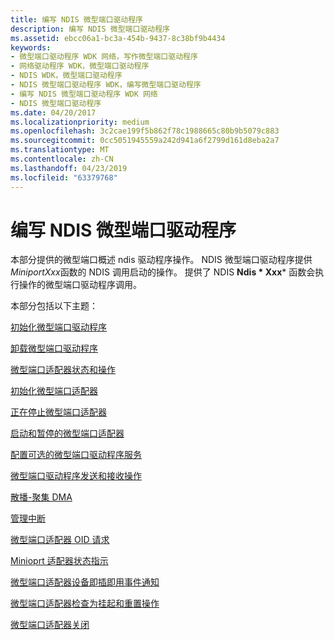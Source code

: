 ```yaml
---
title: 编写 NDIS 微型端口驱动程序
description: 编写 NDIS 微型端口驱动程序
ms.assetid: ebcc06a1-bc3a-454b-9437-8c38bf9b4434
keywords:
- 微型端口驱动程序 WDK 网络，写作微型端口驱动程序
- 网络驱动程序 WDK，微型端口驱动程序
- NDIS WDK，微型端口驱动程序
- NDIS 微型端口驱动程序 WDK，编写微型端口驱动程序
- 编写 NDIS 微型端口驱动程序 WDK 网络
- NDIS 微型端口驱动程序
ms.date: 04/20/2017
ms.localizationpriority: medium
ms.openlocfilehash: 3c2cae199f5b862f78c1988665c80b9b5079c883
ms.sourcegitcommit: 0cc5051945559a242d941a6f2799d161d8eba2a7
ms.translationtype: MT
ms.contentlocale: zh-CN
ms.lasthandoff: 04/23/2019
ms.locfileid: "63379768"
---
```

# <a name="writing-ndis-miniport-drivers"></a>编写 NDIS 微型端口驱动程序





本部分提供的微型端口概述 ndis 驱动程序操作。 NDIS 微型端口驱动程序提供*MiniportXxx*函数的 NDIS 调用启动的操作。 提供了 NDIS **Ndis * Xxx*** 函数会执行操作的微型端口驱动程序调用。

本部分包括以下主题：

[初始化微型端口驱动程序](initializing-a-miniport-driver.md)

[卸载微型端口驱动程序](unloading-a-miniport-driver.md)

[微型端口适配器状态和操作](miniport-adapter-states-and-operations.md)

[初始化微型端口适配器](initializing-a-miniport-adapter.md)

[正在停止微型端口适配器](halting-a-miniport-adapter.md)

[启动和暂停的微型端口适配器](starting-and-pausing-a-miniport-adapter.md)

[配置可选的微型端口驱动程序服务](configuring-optional-miniport-driver-services.md)

[微型端口驱动程序发送和接收操作](miniport-driver-send-and-receive-operations.md)

[散播-聚集 DMA](scatter-gather-dma2.md)

[管理中断](managing-interrupts.md)

[微型端口适配器 OID 请求](miniport-adapter-oid-requests.md)

[Minioprt 适配器状态指示](miniport-adapter-status-indications.md)

[微型端口适配器设备即插即用事件通知](miniport-adapter-device-pnp-event-notifications.md)

[微型端口适配器检查为挂起和重置操作](miniport-adapter-check-for-hang-and-reset-operations.md)

[微型端口适配器关闭](miniport-adapter-shutdown.md)

 

 





